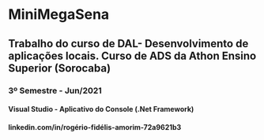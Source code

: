 # MiniMegaSena
## Trabalho do curso de DAL- Desenvolvimento de aplicações locais. Curso de ADS da Athon Ensino Superior (Sorocaba)
### 3º Semestre - Jun/2021
#### Visual Studio - Aplicativo do Console (.Net Framework)
#### linkedin.com/in/rogério-fidélis-amorim-72a9621b3
